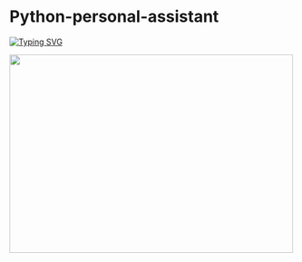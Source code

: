 # Python-personal-assistant
[![Typing SVG](https://readme-typing-svg.herokuapp.com?duration=7000&color=B33771&width=850&lines=python+simple+bot+%7C+He+can+searches+Google+and+YouTube+on+your+voice+command)](https://git.io/typing-svg)

<img  src="https://user-images.githubusercontent.com/100486080/165790310-5bff6d05-4646-417b-9e73-a50a1f8f6701.gif" width="500" height="350"  align = "center">
